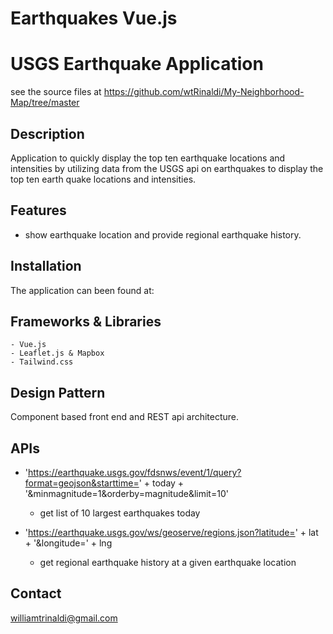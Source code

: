 # Earthquakes Vue.js

# USGS Earthquake Application

see the source files at https://github.com/wtRinaldi/My-Neighborhood-Map/tree/master

## Description

Application to quickly display the top ten earthquake locations and intensities by utilizing data from the USGS api on earthquakes to display the top ten earth quake locations and intensities. 

## Features

- show earthquake location and provide regional earthquake history.

## Installation

The application can been found at:

## Frameworks & Libraries
	
	- Vue.js
	- Leaflet.js & Mapbox
	- Tailwind.css

## Design Pattern

Component based front end and REST api architecture.

## APIs

* 'https://earthquake.usgs.gov/fdsnws/event/1/query?format=geojson&starttime=' + today + '&minmagnitude=1&orderby=magnitude&limit=10'
	- get list of 10 largest earthquakes today

* 'https://earthquake.usgs.gov/ws/geoserve/regions.json?latitude=' + lat + '&longitude=' + lng
	- get regional earthquake history at a given earthquake location

## Contact

williamtrinaldi@gmail.com

